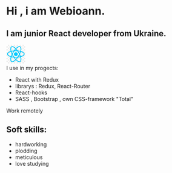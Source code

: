 # Hi , i am Webioann.
## I am junior React developer from Ukraine.<br/>
 ![Tux, the Linux mascot](/assets/1.png)<br>
I use in my progects:
* React with Redux
* librarys :  Redux, React-Router
* React-hooks
* SASS , Bootstrap , own CSS-framework "Total"

Work remotely
## Soft skills:
* hardworking
* plodding
* meticulous
* love studying





